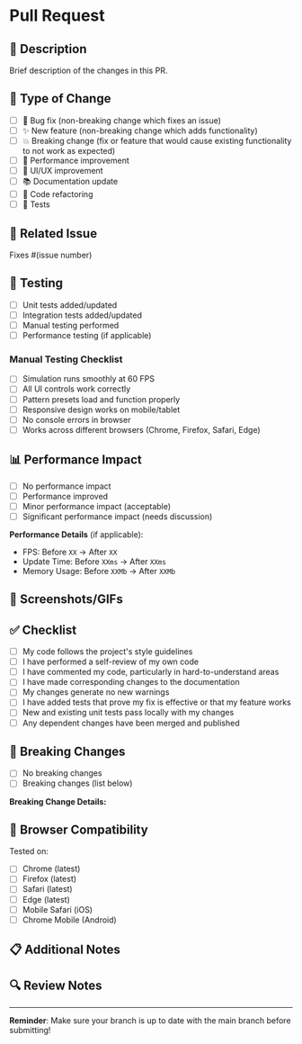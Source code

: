 # Pull Request

## 📝 Description
Brief description of the changes in this PR.

## 🎯 Type of Change
- [ ] 🐛 Bug fix (non-breaking change which fixes an issue)
- [ ] ✨ New feature (non-breaking change which adds functionality)
- [ ] 💥 Breaking change (fix or feature that would cause existing functionality to not work as expected)
- [ ] 🚀 Performance improvement
- [ ] 🎨 UI/UX improvement
- [ ] 📚 Documentation update
- [ ] 🧹 Code refactoring
- [ ] 🧪 Tests

## 🔗 Related Issue
Fixes #(issue number)

## 🧪 Testing
- [ ] Unit tests added/updated
- [ ] Integration tests added/updated
- [ ] Manual testing performed
- [ ] Performance testing (if applicable)

### Manual Testing Checklist
- [ ] Simulation runs smoothly at 60 FPS
- [ ] All UI controls work correctly
- [ ] Pattern presets load and function properly
- [ ] Responsive design works on mobile/tablet
- [ ] No console errors in browser
- [ ] Works across different browsers (Chrome, Firefox, Safari, Edge)

## 📊 Performance Impact
- [ ] No performance impact
- [ ] Performance improved
- [ ] Minor performance impact (acceptable)
- [ ] Significant performance impact (needs discussion)

**Performance Details** (if applicable):
- FPS: Before `XX` → After `XX`
- Update Time: Before `XXms` → After `XXms`
- Memory Usage: Before `XXMb` → After `XXMb`

## 📸 Screenshots/GIFs
<!-- Add screenshots or GIFs showing the changes, especially for UI changes -->

## ✅ Checklist
- [ ] My code follows the project's style guidelines
- [ ] I have performed a self-review of my own code
- [ ] I have commented my code, particularly in hard-to-understand areas
- [ ] I have made corresponding changes to the documentation
- [ ] My changes generate no new warnings
- [ ] I have added tests that prove my fix is effective or that my feature works
- [ ] New and existing unit tests pass locally with my changes
- [ ] Any dependent changes have been merged and published

## 🔧 Breaking Changes
<!-- List any breaking changes and migration steps if applicable -->
- [ ] No breaking changes
- [ ] Breaking changes (list below)

**Breaking Change Details:**
<!-- Describe what breaks and how to migrate -->

## 📱 Browser Compatibility
Tested on:
- [ ] Chrome (latest)
- [ ] Firefox (latest)
- [ ] Safari (latest)
- [ ] Edge (latest)
- [ ] Mobile Safari (iOS)
- [ ] Chrome Mobile (Android)

## 📋 Additional Notes
<!-- Any additional information, context, or notes for reviewers -->

## 🔍 Review Notes
<!-- Notes for reviewers - areas that need special attention -->

---

**Reminder**: Make sure your branch is up to date with the main branch before submitting!